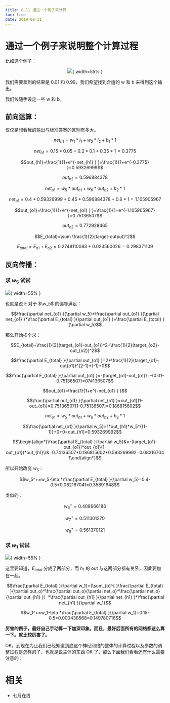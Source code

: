 ```yaml
---
title: 8.11 通过一个例子来计算
toc: true
date: 2019-08-31
---
```


# 通过一个例子来说明整个计算过程


比如这个例子：


<center>

![](http://images.iterate.site/blog/image/180728/m36elkAf87.png?imageslim){ width=55% }


</center>


我们需要拿到的结果是 0.01 和 0.99，我们希望找到合适的 w 和 b 来得到这个输出。

我们线随手设定一些 w 和 b。


## 前向运算：


仅仅是想看我的输出与标准答案的区别有多大。

$$net_{h1}=w_1*i_1+w_2*i_2+b_1*1$$

$$net_{h1}=0.15*0.05+0.2*0.1+0.35*1=0.3775$$

$$out_{h1}=\frac{1}{1+e^{-net_{h1} } }=\frac{1}{1+e^{-0.3775} }=0.59326999$$

$$out_{h2}=0.596884378$$



$$net_{o1}=w_5*out_{h1}+w_6*out_{h2}+b_2*1$$

$$net_{o1}=0.4*0.59326999+0.45*0.596884378+0.6*1=1.105905967$$

$$out_{o1}=\frac{1}{1+e^{-net_{o1} } }=\frac{1}{1+e^{-1.105905967} }=0.75136507$$

$$out_{o2}=0.772928465$$



$$E_{total}=\sum \frac{1}{2}(target-output)^2$$

$$E_{total}=E_{o1}+E_{o2}=0.2748110083+0.023560026=0.298371109$$


## 反向传播：




### 求 $w_5$ 试试


![](http://images.iterate.site/blog/image/180728/kA8CIJhDc3.png?imageslim){ width=55% }

也就是说 E 对于 $\w_5$ 的偏导满足：

$$\frac{\partial net_{o1} }{\partial w_5}*\frac{\partial out_{o1} }{\partial net_{o1} }*\frac{\partial E_{total} }{\partial out_{o1} }=\frac{\partial E_{total} }{\partial w_5}$$

那么开始挨个求：


$$E_{total}=\frac{1}{2}(target_{o1}-out_{o1})^2+\frac{1}{2}(target_{o2}-out_{o2})^2$$


$$\frac{\partial E_{total} }{\partial out_{o1} }=2*\frac{1}{2}(target_{o1}-out{o1})^{2-1}*(-1)+0$$

$$\frac{\partial E_{total} }{\partial out_{o1} }=-(target_{o1}-out_{o1})=-(0.01-0.75136507)=074136507$$

$$out_{o1}=\frac{1}{1+e^{-net_{o1} } }$$

$$\frac{\partial out_{o1} }{\partial net_{o1} }=out_{o1}(1-out_{o1})=0.75136507(1-0.75136507)=0.186815602$$

$$net_{o1}=w_5*out_{h1}+w_6*out_{h2}+b_2*1$$

$$\frac{\partial net_{o1} }{\partial w_5}=1*out_{h1}*w_5^{(1-1)}+0+0=out_{h1}=0.593269992$$

$$\begin{align*}\frac{\partial E_{total} }{\partial w_5}&=-(target_{o1}-out_{o1})*out_{o1}(1-out_{o1})*out_{h1}\\&=0.74136507*0.186815602*0.593269992=0.082167041\end{align*}$$

所以开始改变 $w_5$：

$$w_5^+=w_5-\eta *\frac{\partial E_{total} }{\partial w_5}=0.4-0.5*0.082167041=0.35891648$$

类似的：

$$w_6^+=0.408666186$$

$$w_7^+=0.511301270$$

$$w_8^+=0.561370121$$


### 求 $w_1$ 试试




![](http://images.iterate.site/blog/image/180728/h52CDaGHHi.png?imageslim){ width=55% }

这里要知道，$E_{total}$ 分成了两部分，而 $h_1$ 的 out 与这两部分都有关系，因此要加在一起。

$$\frac{\partial E_{total} }{\partial w_1}=(\sum_{o}^{ }\frac{\partial E_{total} }{\partial out_o}*\frac{\partial out_o}{\partial net_o}*\frac{\partial net_o}{\partial out_{h1} }）*\frac{\partial out_{h1} }{\partial net_{h1} }*\frac{\partial net_{h1} }{\partial w_1}$$

$$w_1^+=w_1-\eta *\frac{\partial E_{total} }{\partial w_1}=0.15-0.5*0.000438568=0.149780716$$

**厉害的例子，最好自己手动算一下加深印象。而且，最好后面所有的网络都这么算一下。就比较厉害了。**



OK，到现在为止我们已经知道到底这个神经网络的整体的计算过程以及参数的调整过程是怎样的了，也就是说主体的东西 OK 了，那么下面我们看看还有什么需要注意的：



# 相关

- 七月在线
